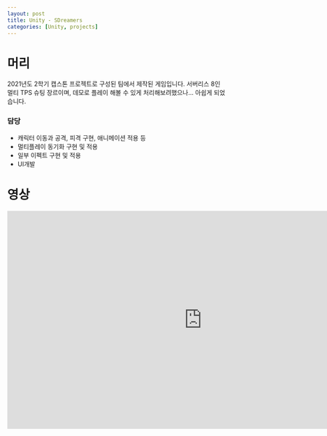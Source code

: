 ```yaml
---
layout: post
title: Unity - SDreamers
categories: [Unity, projects]
---
```



# 머리

2021년도 2학기 캡스톤 프로젝트로 구성된 팀에서 제작된 게임입니다.
서버리스 8인 멀티 TPS 슈팅 장르이며, 
데모로 플레이 해볼 수 있게 처리해보려했으나... 아쉽게 되었습니다.

### 담당

- 캐릭터 이동과 공격, 피격 구현, 애니메이션 적용 등
- 멀티플레이 동기화 구현 및 적용
- 일부 이펙트 구현 및 적용
- UI개발

# 영상

<div style="text-align: center;">
    <iframe width="890" height="500" src="https://www.youtube.com/embed/p4444kdUeoc" title="SDreamers Gameplay" frameborder="0" allow="accelerometer; autoplay; clipboard-write; encrypted-media; gyroscope; picture-in-picture; web-share" referrerpolicy="strict-origin-when-cross-origin" allowfullscreen>
    </iframe>
</div>

